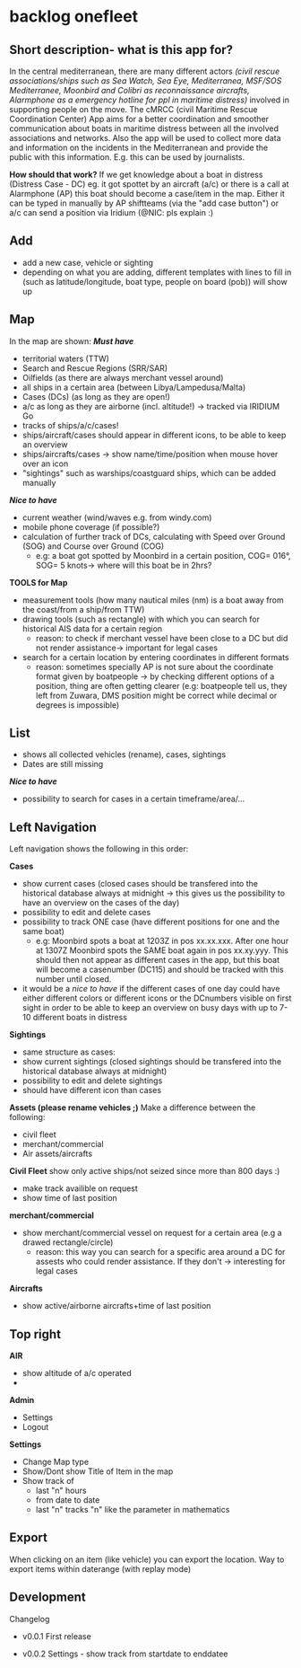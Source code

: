 # backlog onefleet

## **Short description- what is this app for?**

In the central mediterranean, there are many different actors *(civil rescue associations/ships such as Sea Watch, Sea Eye, Mediterranea, MSF/SOS Mediterranee, Moonbird and Colibri as reconnaissance aircrafts, Alarmphone as a emergency hotline for ppl in maritime distress)* involved in supporting people on the move. 
The cMRCC (civil Maritime Rescue Coordination Center) App aims for a better coordination and smoother communication about boats in maritime distress between all the involved associations and networks. 
Also the app will be used to collect more data and information on the incidents in the Mediterranean and provide the public with this information. E.g. this can be used by journalists. 

**How should that work?**
If we get knowledge about a boat in distress (Distress Case - DC) eg. it got spottet by an aircraft (a/c) or there is a call at Alarmphone (AP) this boat should become a case/item in the map. Either it can be typed in manually by AP shiftteams (via the "add case button") or a/c can send a position via Iridium (@NIC: pls explain :) 

## **Add**
- add a new case, vehicle or sighting
- depending on what you are adding, different templates with lines to fill in (such as latitude/longitude, boat type, people on board (pob)) will show up 

## **Map**
In the map are shown: 
***Must have***
- territorial waters (TTW) 
- Search and Rescue Regions (SRR/SAR)
- Oilfields (as there are always merchant vessel around)
- all ships in a certain area (between Libya/Lampedusa/Malta)
- Cases (DCs) (as long as they are open!)
- a/c as long as they are airborne (incl. altitude!) -> tracked via IRIDIUM Go
- tracks of ships/a/c/cases! 
- ships/aircraft/cases should appear in different icons, to be able to keep an overview
- ships/aircrafts/cases -> show name/time/position when mouse hover over an icon
- "sightings" such as warships/coastguard ships, which can be added manually 

***Nice to have***
- current weather (wind/waves e.g. from windy.com)
- mobile phone coverage (if possible?)
-  calculation of further track of DCs, calculating with Speed over Ground (SOG) and Course over Ground (COG) 
    -   e.g: a boat got spotted by Moonbird in a certain position, COG= 016°, SOG= 5 knots-> where will this boat be in 2hrs? 

**TOOLS for Map**
- measurement tools (how many nautical miles (nm) is a boat away from the coast/from a ship/from TTW) 
- drawing tools (such as rectangle) with which you can search for historical AIS data for a certain region
    - reason: to check if merchant vessel have been close to a DC but did not render assistance-> important for legal cases
- search for a certain location by entering coordinates in different formats
    - reason: sometimes specially AP is not sure about the coordinate format given by boatpeople -> by checking different options of a position, thing are often getting clearer (e.g: boatpeople tell us, they left from Zuwara, DMS position might be correct while decimal or degrees is impossible) 

## **List**
- shows all collected vehicles (rename), cases, sightings
- Dates are still missing

***Nice to have***
- possibility to search for cases in a certain timeframe/area/...

## **Left Navigation**
Left navigation shows the following in this order: 

**Cases**
- show current cases (closed cases should be transfered  into the historical database always at midnight -> this gives us the possibility to have an overview on the cases of the day)
- possibility to edit and delete cases
- possibility to track ONE case (have different positions for one and the same boat) 
    - e.g: Moonbird spots a boat at 1203Z in pos xx.xx.xxx. After one hour at 1307Z Moonbird spots the SAME boat again in pos xx.xy.yyy. This should then not appear as different cases in the app, but this boat will become a casenumber (DC115) and should be tracked with this number until closed. 
- it would be a *nice to have* if the different cases of one day could have either different colors or different icons or the DCnumbers visible on first sight in order to be able to keep an overview on busy days with up to 7-10 different boats in distress

**Sightings**
- same structure as cases:
- show current sightings (closed sightings should be transfered into the historical database always at midnight)
- possibility to edit and delete sightings
- should have different icon than cases

**Assets (please rename vehicles ;)**
Make a difference between the following:
   - civil fleet
   - merchant/commercial
- Air assets/aircrafts

**Civil Fleet** show only active ships/not seized since more than 800 days :) 
- make track availible on request
- show time of last position

**merchant/commercial**
  - show merchant/commercial vessel on request for a certain area (e.g a drawed rectangle/circle) 
      - reason: this way you can search for a specific area around a DC for assests who could render assistance. If they don't -> interesting for legal cases

**Aircrafts**
- show active/airborne aircrafts+time of last position 

## **Top right**
**AIR**
- show altitude of a/c operated
- 

**Admin**
- Settings
- Logout

**Settings**
- Change Map type 
- Show/Dont show Title of Item in the map
- Show track of 
    - last "n" hours
    - from date to date
    - last "n" tracks
"n" like the parameter in mathematics

## **Export**
When clicking on an item (like vehicle) you can export the location.
Way to export items within daterange (with replay mode)

## **Development**
Changelog

- v0.0.1
First release

- v0.0.2
Settings - show track from startdate to enddatee

